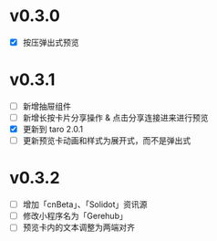 
# v0.3.0
- [x] 按压弹出式预览

# v0.3.1
- [ ] 新增抽屉组件
- [ ] 新增长按卡片分享操作 & 点击分享连接进来进行预览
- [x] 更新到 taro 2.0.1
- [ ] 更新预览卡动画和样式为展开式，而不是弹出式

# v0.3.2
- [ ] 增加「cnBeta」、「Solidot」资讯源
- [ ] 修改小程序名为「Gerehub」
- [ ] 预览卡内的文本调整为两端对齐
